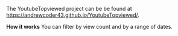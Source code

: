 The YoutubeTopviewed project can be be found at https://andrewcoder43.github.io/YoutubeTopviewed/.

**How it works**
You can filter by view count and by a range of dates.
